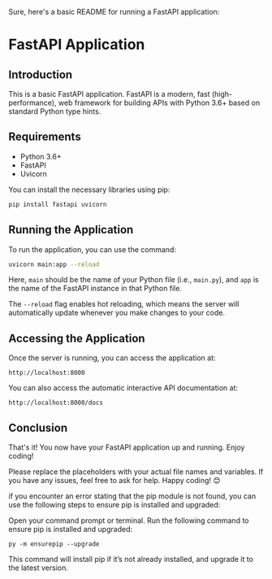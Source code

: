 Sure, here's a basic README for running a FastAPI application:

# FastAPI Application

## Introduction

This is a basic FastAPI application. FastAPI is a modern, fast (high-performance), web framework for building APIs with Python 3.6+ based on standard Python type hints.

## Requirements

- Python 3.6+
- FastAPI
- Uvicorn

You can install the necessary libraries using pip:

```bash
pip install fastapi uvicorn
```

## Running the Application

To run the application, you can use the command:

```bash
uvicorn main:app --reload
```

Here, `main` should be the name of your Python file (i.e., `main.py`), and `app` is the name of the FastAPI instance in that Python file.

The `--reload` flag enables hot reloading, which means the server will automatically update whenever you make changes to your code.

## Accessing the Application

Once the server is running, you can access the application at:

```
http://localhost:8000
```

You can also access the automatic interactive API documentation at:

```
http://localhost:8000/docs
```

## Conclusion

That's it! You now have your FastAPI application up and running. Enjoy coding!

Please replace the placeholders with your actual file names and variables. If you have any issues, feel free to ask for help. Happy coding! 😊


if you encounter an error stating that the pip module is not found, you can use the following steps to ensure pip is installed and upgraded:

Open your command prompt or terminal.
Run the following command to ensure pip is installed and upgraded:

```
py -m ensurepip --upgrade
```

This command will install pip if it’s not already installed, and upgrade it to the latest version.
